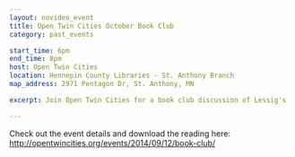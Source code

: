 ```yaml
---
layout: novideo_event
title: Open Twin Cities October Book Club
category: past_events

start_time: 6pm
end_time: 8pm
host: Open Twin Cities
location: Hennepin County Libraries - St. Anthony Branch
map_address: 2971 Pentagon Dr, St. Anthony, MN

excerpt: Join Open Twin Cities for a book club discussion of Lessig's 'Code (Version 2)'

---
```


Check out the event details and download the reading here:
http://opentwincities.org/events/2014/09/12/book-club/
